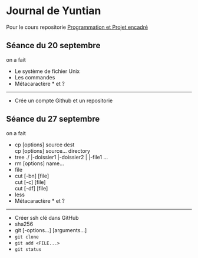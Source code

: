 #  Journal de Yuntian
Pour le cours repositorie [Programmation et Projet encadré](https://github.com/pmagistry/PPE1-2023)
## Séance du 20 septembre

on a fait 
- Le système de fichier Unix
- Les commandes
- Métacaractère * et ?
---
- Crée un compte Github et un repositorie

## Séance du 27 septembre

on a fait
- cp \[options\] source dest
  <br>cp \[options\] source... directory
- tree
  ./
  |-doissier1
  |-doissier2
  |    |-file1
  ...
- rm \[options\] name...
- file
- cut  \[-bn\] \[file\]
  <br>cut \[-c\] \[file\]
  <br>cut \[-df\] \[file\]
- less
- Métacaractère * et ?
---
- Créer ssh clé dans GitHub
- sha256
- git <sous-commande> \[-options...\] \[arguments...\]
- `git clone`
- `git add <FILE...>`
- `git status`
